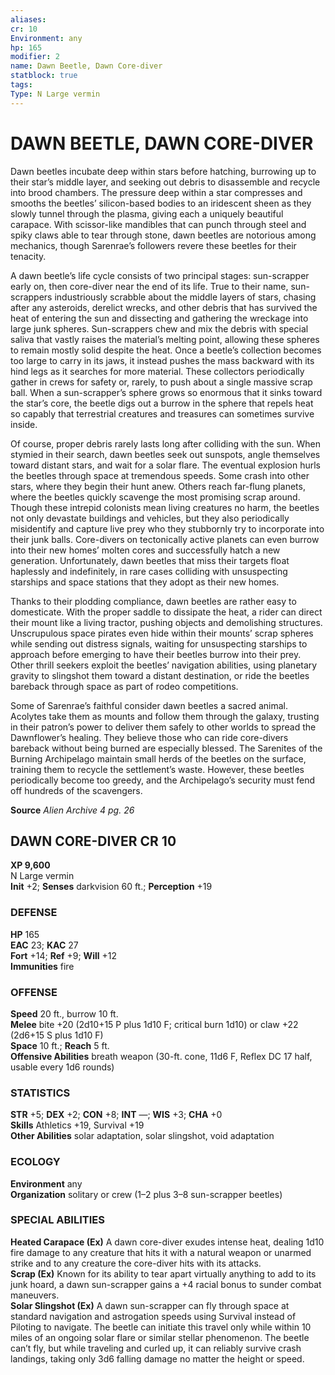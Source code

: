 ```yaml
---
aliases: 
cr: 10
Environment: any
hp: 165
modifier: 2
name: Dawn Beetle, Dawn Core-diver
statblock: true
tags: 
Type: N Large vermin  
---
```

# DAWN BEETLE, DAWN CORE-DIVER
Dawn beetles incubate deep within stars before hatching, burrowing up to their star’s middle layer, and seeking out debris to disassemble and recycle into brood chambers. The pressure deep within a star compresses and smooths the beetles’ silicon-based bodies to an iridescent sheen as they slowly tunnel through the plasma, giving each a uniquely beautiful carapace. With scissor-like mandibles that can punch through steel and spiky claws able to tear through stone, dawn beetles are notorious among mechanics, though Sarenrae’s followers revere these beetles for their tenacity.

A dawn beetle’s life cycle consists of two principal stages: sun-scrapper early on, then core-diver near the end of its life. True to their name, sun-scrappers industriously scrabble about the middle layers of stars, chasing after any asteroids, derelict wrecks, and other debris that has survived the heat of entering the sun and dissecting and gathering the wreckage into large junk spheres. Sun-scrappers chew and mix the debris with special saliva that vastly raises the material’s melting point, allowing these spheres to remain mostly solid despite the heat. Once a beetle’s collection becomes too large to carry in its jaws, it instead pushes the mass backward with its hind legs as it searches for more material. These collectors periodically gather in crews for safety or, rarely, to push about a single massive scrap ball. When a sun-scrapper’s sphere grows so enormous that it sinks toward the star’s core, the beetle digs out a burrow in the sphere that repels heat so capably that terrestrial creatures and treasures can sometimes survive inside.

Of course, proper debris rarely lasts long after colliding with the sun. When stymied in their search, dawn beetles seek out sunspots, angle themselves toward distant stars, and wait for a solar flare. The eventual explosion hurls the beetles through space at tremendous speeds. Some crash into other stars, where they begin their hunt anew. Others reach far-flung planets, where the beetles quickly scavenge the most promising scrap around. Though these intrepid colonists mean living creatures no harm, the beetles not only devastate buildings and vehicles, but they also periodically misidentify and capture live prey who they stubbornly try to incorporate into their junk balls. Core-divers on tectonically active planets can even burrow into their new homes’ molten cores and successfully hatch a new generation. Unfortunately, dawn beetles that miss their targets float haplessly and indefinitely, in rare cases colliding with unsuspecting starships and space stations that they adopt as their new homes.

Thanks to their plodding compliance, dawn beetles are rather easy to domesticate. With the proper saddle to dissipate the heat, a rider can direct their mount like a living tractor, pushing objects and demolishing structures. Unscrupulous space pirates even hide within their mounts’ scrap spheres while sending out distress signals, waiting for unsuspecting starships to approach before emerging to have their beetles burrow into their prey. Other thrill seekers exploit the beetles’ navigation abilities, using planetary gravity to slingshot them toward a distant destination, or ride the beetles bareback through space as part of rodeo competitions.

Some of Sarenrae’s faithful consider dawn beetles a sacred animal. Acolytes take them as mounts and follow them through the galaxy, trusting in their patron’s power to deliver them safely to other worlds to spread the Dawnflower’s healing. They believe those who can ride core-divers bareback without being burned are especially blessed. The Sarenites of the Burning Archipelago maintain small herds of the beetles on the surface, training them to recycle the settlement’s waste. However, these beetles periodically become too greedy, and the Archipelago’s security must fend off hundreds of the scavengers.

**Source** _Alien Archive 4 pg. 26_

## DAWN CORE-DIVER CR 10

**XP 9,600**  
N Large vermin  
**Init** +2; **Senses** darkvision 60 ft.; **Perception** +19  

### DEFENSE

**HP** 165  
**EAC** 23; **KAC** 27  
**Fort** +14; **Ref** +9; **Will** +12  
**Immunities** fire  

### OFFENSE

**Speed** 20 ft., burrow 10 ft.  
**Melee** bite +20 (2d10+15 P plus 1d10 F; critical burn 1d10) or claw +22 (2d6+15 S plus 1d10 F)  
**Space** 10 ft.; **Reach** 5 ft.  
**Offensive Abilities** breath weapon (30-ft. cone, 11d6 F, Reflex DC 17 half, usable every 1d6 rounds)

### STATISTICS

**STR** +5; **DEX** +2; **CON** +8; **INT** —; **WIS** +3; **CHA** +0  
**Skills** Athletics +19, Survival +19  
**Other Abilities** solar adaptation, solar slingshot, void adaptation

### ECOLOGY

**Environment** any  
**Organization** solitary or crew (1–2 plus 3–8 sun-scrapper beetles)

### SPECIAL ABILITIES

**Heated Carapace (Ex)** A dawn core-diver exudes intense heat, dealing 1d10 fire damage to any creature that hits it with a natural weapon or unarmed strike and to any creature the core-diver hits with its attacks.  
**Scrap (Ex)** Known for its ability to tear apart virtually anything to add to its junk hoard, a dawn sun-scrapper gains a +4 racial bonus to sunder combat maneuvers.  
**Solar Slingshot (Ex)** A dawn sun-scrapper can fly through space at standard navigation and astrogation speeds using Survival instead of Piloting to navigate. The beetle can initiate this travel only while within 10 miles of an ongoing solar flare or similar stellar phenomenon. The beetle can’t fly, but while traveling and curled up, it can reliably survive crash landings, taking only 3d6 falling damage no matter the height or speed.
